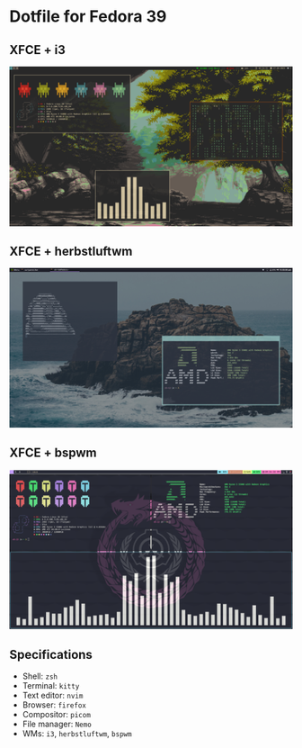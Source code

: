 # Dotfile for Fedora 39

## XFCE + i3
![Screenshot](./Screenshots/i3.png)

## XFCE + herbstluftwm
![Screenshot](./Screenshots/herbstluftwm.png)


## XFCE + bspwm
![Screenshot](./Screenshots/bspwm.png)

## Specifications

- Shell: `zsh`
- Terminal: `kitty`
- Text editor: `nvim`
- Browser: `firefox`
- Compositor: `picom`
- File manager: `Nemo`
- WMs: `i3`, `herbstluftwm`, `bspwm`
